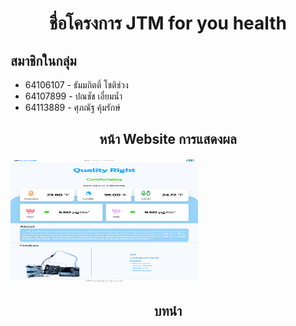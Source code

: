 <h1 align="center">ชื่อโครงการ JTM for you health</h1>
 <h2>สมาชิกในกลุ่ม</h2>
    <ul>
        <li>64106107 - ธัมมกิตติ์ โชติช่วง</li>
        <li>64107899 - ปณชัช เอี่ยมน้ำ</li>
        <li>64113889 - ศุภณัฐ คุ้มรักษ์</li>
    </ul>
<h2 align="center">หน้า Website การแสดงผล</h1>
 <img src="static/images/webpange.png" height="200" width="300">
 <h2 align="center">บทนำ</h1>
